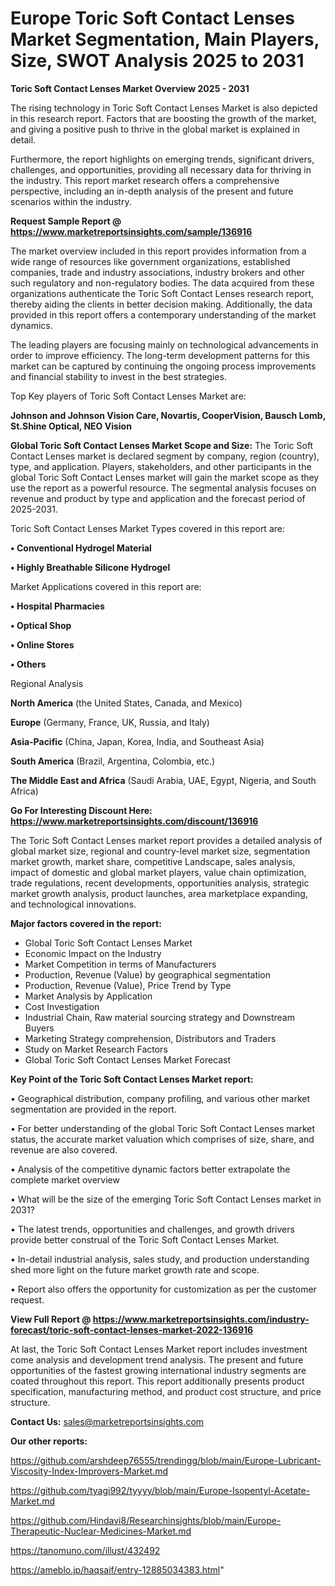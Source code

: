# Europe Toric Soft Contact Lenses Market Segmentation, Main Players, Size, SWOT Analysis 2025 to 2031

<Strong> Toric Soft Contact Lenses Market Overview 2025 - 2031</strong>

The rising technology in Toric Soft Contact Lenses Market is also depicted in this research report. Factors that are boosting the growth of the market, and giving a positive push to thrive in the global market is explained in detail.

Furthermore, the report highlights on emerging trends, significant drivers, challenges, and opportunities, providing all necessary data for thriving in the industry. This report market research offers a comprehensive perspective, including an in-depth analysis of the present and future scenarios within the industry.

<strong>Request Sample Report @ <a href=https://www.marketreportsinsights.com/sample/136916>https://www.marketreportsinsights.com/sample/136916</a></strong>

The market overview included in this report provides information from a wide range of resources like government organizations, established companies, trade and industry associations, industry brokers and other such regulatory and non-regulatory bodies. The data acquired from these organizations authenticate the Toric Soft Contact Lenses research report, thereby aiding the clients in better decision making. Additionally, the data provided in this report offers a contemporary understanding of the market dynamics.

The leading players are focusing mainly on technological advancements in order to improve efficiency. The long-term development patterns for this market can be captured by continuing the ongoing process improvements and financial stability to invest in the best strategies.

Top Key players of Toric Soft Contact Lenses Market are:

<strong>Johnson and Johnson Vision Care, Novartis, CooperVision, Bausch  Lomb, St.Shine Optical, NEO Vision</strong>

<strong><b>Global Toric Soft Contact Lenses Market Scope and Size:</b></strong>
The Toric Soft Contact Lenses market is declared segment by company, region (country), type, and application. Players, stakeholders, and other participants in the global Toric Soft Contact Lenses market will gain the market scope as they use the report as a powerful resource. The segmental analysis focuses on revenue and product by type and application and the forecast period of 2025-2031.

Toric Soft Contact Lenses Market Types covered in this report are:

<strong>• Conventional Hydrogel Material

• Highly Breathable Silicone Hydrogel</strong>

Market Applications covered in this report are:

<strong>• Hospital Pharmacies

• Optical Shop

• Online Stores

• Others</strong> 

Regional Analysis

<strong>North America</strong> (the United States, Canada, and Mexico)

<strong>Europe</strong> (Germany, France, UK, Russia, and Italy)

<strong>Asia-Pacific</strong> (China, Japan, Korea, India, and Southeast Asia)

<strong>South America</strong> (Brazil, Argentina, Colombia, etc.)

<strong>The Middle East and Africa</strong> (Saudi Arabia, UAE, Egypt, Nigeria, and South Africa)

<strong>Go For Interesting Discount Here: <a href=https://www.marketreportsinsights.com/discount/136916>https://www.marketreportsinsights.com/discount/136916</a></strong>

The Toric Soft Contact Lenses market report provides a detailed analysis of global market size, regional and country-level market size, segmentation market growth, market share, competitive Landscape, sales analysis, impact of domestic and global market players, value chain optimization, trade regulations, recent developments, opportunities analysis, strategic market growth analysis, product launches, area marketplace expanding, and technological innovations.

<strong><b>Major factors covered in the report:</b></strong>
<ul>
  <li>Global Toric Soft Contact Lenses Market </li>
  <li>Economic Impact on the Industry</li>
  <li>Market Competition in terms of Manufacturers</li>
  <li>Production, Revenue (Value) by geographical segmentation</li>
  <li>Production, Revenue (Value), Price Trend by Type</li>
  <li>Market Analysis by Application</li>
  <li>Cost Investigation</li>
  <li>Industrial Chain, Raw material sourcing strategy and Downstream Buyers</li>
  <li>Marketing Strategy comprehension, Distributors and Traders</li>
  <li>Study on Market Research Factors</li>
  <li>Global Toric Soft Contact Lenses Market Forecast</li>
</ul>

<strong><b>Key Point of the Toric Soft Contact Lenses Market report:</b></strong>

• Geographical distribution, company profiling, and various other market segmentation are provided in the report.

• For better understanding of the global Toric Soft Contact Lenses market status, the accurate market valuation which comprises of size, share, and revenue are also covered.

• Analysis of the competitive dynamic factors better extrapolate the complete market overview

• What will be the size of the emerging Toric Soft Contact Lenses market in 2031?

• The latest trends, opportunities and challenges, and growth drivers provide better construal of the Toric Soft Contact Lenses Market.

• In-detail industrial analysis, sales study, and production understanding shed more light on the future market growth rate and scope.

• Report also offers the opportunity for customization as per the customer request.

<strong><b>View Full Report @ <a href=https://www.marketreportsinsights.com/industry-forecast/toric-soft-contact-lenses-market-2022-136916>https://www.marketreportsinsights.com/industry-forecast/toric-soft-contact-lenses-market-2022-136916</a></b></strong>


At last, the Toric Soft Contact Lenses Market report includes investment come analysis and development trend analysis. The present and future opportunities of the fastest growing international industry segments are coated throughout this report. This report additionally presents product specification, manufacturing method, and product cost structure, and price structure.

<strong>Contact Us:</strong>
sales@marketreportsinsights.com

<strong>Our other reports:</strong>

<a href=https://github.com/arshdeep76555/trendingg/blob/main/Europe-Lubricant-Viscosity-Index-Improvers-Market.md>https://github.com/arshdeep76555/trendingg/blob/main/Europe-Lubricant-Viscosity-Index-Improvers-Market.md</a>

<a href=https://github.com/tyagi992/tyyyy/blob/main/Europe-Isopentyl-Acetate-Market.md>https://github.com/tyagi992/tyyyy/blob/main/Europe-Isopentyl-Acetate-Market.md</a>

<a href=https://github.com/Hindavi8/Researchinsights/blob/main/Europe-Therapeutic-Nuclear-Medicines-Market.md>https://github.com/Hindavi8/Researchinsights/blob/main/Europe-Therapeutic-Nuclear-Medicines-Market.md</a>

<a href=https://tanomuno.com/illust/432492>https://tanomuno.com/illust/432492</a>

<a href=https://ameblo.jp/haqsaif/entry-12885034383.html>https://ameblo.jp/haqsaif/entry-12885034383.html</a>"

